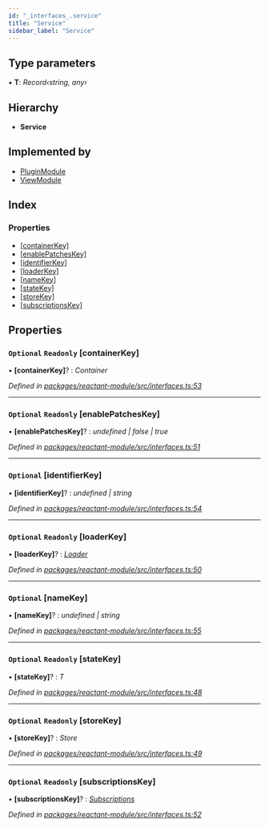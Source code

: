 ```yaml
---
id: "_interfaces_.service"
title: "Service"
sidebar_label: "Service"
---
```


## Type parameters

▪ **T**: *Record‹string, any›*

## Hierarchy

* **Service**

## Implemented by

* [PluginModule](../classes/_core_plugin_.pluginmodule.md)
* [ViewModule](../classes/_core_view_.viewmodule.md)

## Index

### Properties

* [[containerKey]](_interfaces_.service.md#optional-readonly-[containerkey])
* [[enablePatchesKey]](_interfaces_.service.md#optional-readonly-[enablepatcheskey])
* [[identifierKey]](_interfaces_.service.md#optional-[identifierkey])
* [[loaderKey]](_interfaces_.service.md#optional-readonly-[loaderkey])
* [[nameKey]](_interfaces_.service.md#optional-[namekey])
* [[stateKey]](_interfaces_.service.md#optional-readonly-[statekey])
* [[storeKey]](_interfaces_.service.md#optional-readonly-[storekey])
* [[subscriptionsKey]](_interfaces_.service.md#optional-readonly-[subscriptionskey])

## Properties

### `Optional` `Readonly` [containerKey]

• **[containerKey]**? : *Container*

*Defined in [packages/reactant-module/src/interfaces.ts:53](https://github.com/unadlib/reactant/blob/3ea14604/packages/reactant-module/src/interfaces.ts#L53)*

___

### `Optional` `Readonly` [enablePatchesKey]

• **[enablePatchesKey]**? : *undefined | false | true*

*Defined in [packages/reactant-module/src/interfaces.ts:51](https://github.com/unadlib/reactant/blob/3ea14604/packages/reactant-module/src/interfaces.ts#L51)*

___

### `Optional` [identifierKey]

• **[identifierKey]**? : *undefined | string*

*Defined in [packages/reactant-module/src/interfaces.ts:54](https://github.com/unadlib/reactant/blob/3ea14604/packages/reactant-module/src/interfaces.ts#L54)*

___

### `Optional` `Readonly` [loaderKey]

• **[loaderKey]**? : *[Loader](../modules/_interfaces_.md#loader)*

*Defined in [packages/reactant-module/src/interfaces.ts:50](https://github.com/unadlib/reactant/blob/3ea14604/packages/reactant-module/src/interfaces.ts#L50)*

___

### `Optional` [nameKey]

• **[nameKey]**? : *undefined | string*

*Defined in [packages/reactant-module/src/interfaces.ts:55](https://github.com/unadlib/reactant/blob/3ea14604/packages/reactant-module/src/interfaces.ts#L55)*

___

### `Optional` `Readonly` [stateKey]

• **[stateKey]**? : *T*

*Defined in [packages/reactant-module/src/interfaces.ts:48](https://github.com/unadlib/reactant/blob/3ea14604/packages/reactant-module/src/interfaces.ts#L48)*

___

### `Optional` `Readonly` [storeKey]

• **[storeKey]**? : *Store*

*Defined in [packages/reactant-module/src/interfaces.ts:49](https://github.com/unadlib/reactant/blob/3ea14604/packages/reactant-module/src/interfaces.ts#L49)*

___

### `Optional` `Readonly` [subscriptionsKey]

• **[subscriptionsKey]**? : *[Subscriptions](../modules/_interfaces_.md#subscriptions)*

*Defined in [packages/reactant-module/src/interfaces.ts:52](https://github.com/unadlib/reactant/blob/3ea14604/packages/reactant-module/src/interfaces.ts#L52)*
